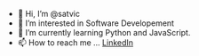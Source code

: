 - 👋 Hi, I’m @satvic
- 👀 I’m interested in Software Developement
- 🌱 I’m currently learning Python and JavaScript.
- 📫 How to reach me ... <a href="https://www.linkedin.com/in/satvik-srivastava/">LinkedIn</a>

<!---
satvic/satvic is a ✨ special ✨ repository because its `README.md` (this file) appears on your GitHub profile.
You can click the Preview link to take a look at your changes.
--->
